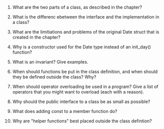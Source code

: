 1. What are the two parts of a class, as described in the chapter?

2. What is the differenc ebetween the interface and the implementation in a class?

3. What are the limitiations and problems of the original Date struct that is created in the chapter?

4. Why is a constructor used for the Date type instead of an init_day() function?

5. What is an invariant? Give examples.

6. When should functions be put in the class definition, and when should they be defined outside the class? Why?

7. When should operator overloading be used in a program? Give a list of operators that you might want to overload (each with a reason).

8. Why should the public interface to a class be as small as possible?

9. What does adding const to a member function do?

10. Why are "helper functions" best placed outside the class defintion?